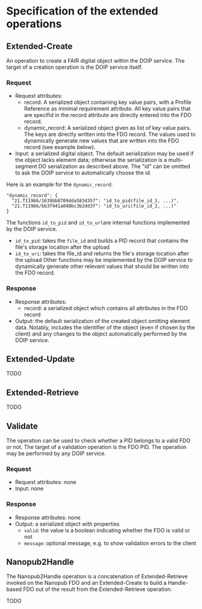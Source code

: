 # Specification of the extended operations

## Extended-Create

An operation to create a FAIR digital object within the DOIP service. The target of a creation operation is the DOIP service
itself.

### Request

* Request attributes:
    * record: A serialized object containing key value pairs, with a Profile Reference as minimal requirement attribute. All key value pairs that are specifid in the record attribute are directly entered into the FDO record.
    * dynamic_record: A serialized object given as list of key value pairs. The keys are directly written into the FDO record. The values used to dynamically generate new values that are written into the FDO record (see example below). 
* Input: a serialized digital object. The default serialization may be used if the object lacks element data; otherwise
  the serialization is a multi-segment DO serialization as described above. The "id" can be omitted to ask the DOIP
  service to automatically choose the id.

Here is an example for the `dynamic_record`:

```
"dynamic_record": {
  "21.T11966/1639bb8709dda583d357": "id_to_pid(file_id_1, ...)",
  "21.T11966/bb3f941a048bc3b2dd3f": "id_to_uri(file_id_2, ...)"
}
```

The functions `id_to_pid` and `id_to_url`are internal functions implemented by the DOIP service.
* `id_to_pid`: takes the `file_id` and builds a PID record that contains the file's storage location after the upload
* `id_to_uri`: takes the file_id and returns the file's storage location after the upload
Other functions may be implemented by the DOIP service to dynamically generate other relevant values that should be written into the FDO record.

### Response 

* Response attributes:
    * record: a serialized object which contains all attributes in the FDO record
* Output: the default serialization of the created object omitting element data. Notably, includes the identifier of the
  object (even if chosen by the client) and any changes to the object automatically performed by the DOIP service.


## Extended-Update

TODO

## Extended-Retrieve

TODO

## Validate

The operation can be used to check whether a PID belongs to a valid FDO or not. The target of a validation operation is
the FDO PID. The operation may be performed by any DOIP service.

### Request

* Request attributes: none
* Input: none

### Response 

* Response attributes: none
* Output: a serialized object with properties
  * `valid`: the value is a boolean indicating whether the FDO is valid or not
  * `message`: optional message, e.g. to show validation errors to the client

## Nanopub2Handle

The Nanopub2Handle operation is a concatenation of Extended-Retrieve invoked on the Nanopub FDO and an Extended-Create 
to build a Handle-based FDO out of the result from the Extended-Retrieve operation.

TODO